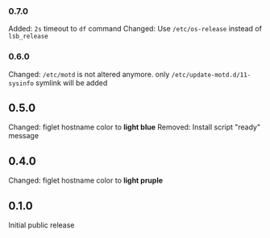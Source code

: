 ### 0.7.0 ###
Added: `2s` timeout to `df` command
Changed: Use `/etc/os-release` instead of `lsb_release`

### 0.6.0 ###
Changed: `/etc/motd` is not altered anymore. only `/etc/update-motd.d/11-sysinfo` symlink will be added

## 0.5.0 ##
Changed: figlet hostname color to **light blue**
Removed: Install script "ready" message

## 0.4.0 ##
Changed: figlet hostname color to **light pruple**

## 0.1.0 ##
Initial public release